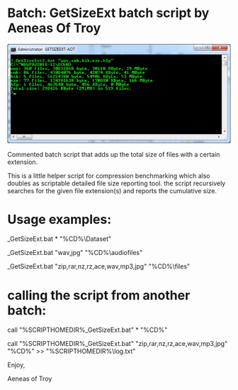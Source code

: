 # Batch: GetSizeExt batch script by Aeneas Of Troy
![alt text](https://github.com/aeneasoftroy/bat-getsizeext/blob/master/_GetSizeExt.png)

Commented batch script that adds up the total size of files with a certain extension.

This is a little helper script for compression benchmarking which also doubles as scriptable detailed file size reporting tool.
the script recursively searches for the given file extension(s) and reports the cumulative size.

# Usage examples:
_GetSizeExt.bat * "%CD%\Dataset"

_GetSizeExt.bat "wav,jpg" "%CD%\audiofiles"

_GetSizeExt.bat "zip,rar,nz,rz,ace,wav,mp3,jpg" "%CD%\files"


# calling the script from another batch:
call "%SCRIPTHOMEDIR%\_GetSizeExt.bat" * "%CD%"

call "%SCRIPTHOMEDIR%\_GetSizeExt.bat" "zip,rar,nz,rz,ace,wav,mp3,jpg" "%CD%" >> "%SCRIPTHOMEDIR%\log.txt"

Enjoy,

Aeneas of Troy

